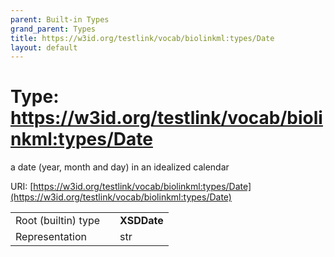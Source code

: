 ```yaml
---
parent: Built-in Types
grand_parent: Types
title: https://w3id.org/testlink/vocab/biolinkml:types/Date
layout: default
---
```


# Type: https://w3id.org/testlink/vocab/biolinkml:types/Date


a date (year, month and day) in an idealized calendar

URI: [https://w3id.org/testlink/vocab/biolinkml:types/Date](https://w3id.org/testlink/vocab/biolinkml:types/Date)

|  |  |  |
| --- | --- | --- |
| Root (builtin) type | | **XSDDate** |
| Representation | | str |
